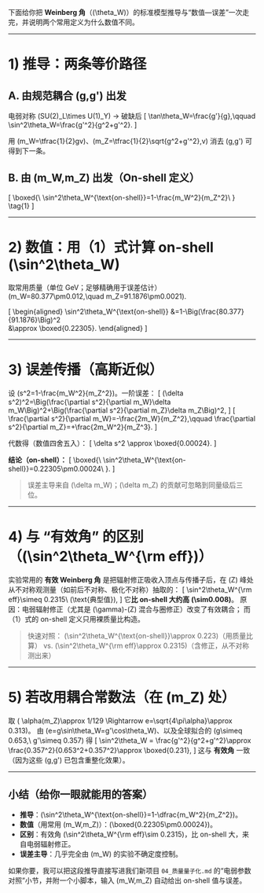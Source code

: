 下面给你把 **Weinberg 角**（(\theta_W)）的标准模型推导与“数值—误差”一次走完，并说明两个常用定义为什么数值不同。

---

# 1) 推导：两条等价路径

## A. 由规范耦合 (g,g') 出发

电弱对称 (SU(2)_L\times U(1)_Y) → 破缺后
[
\tan\theta_W=\frac{g'}{g},\qquad
\sin^2\theta_W=\frac{g'^2}{g^2+g'^2}.
]

用 (m_W=\tfrac{1}{2}gv)、(m_Z=\tfrac{1}{2}\sqrt{g^2+g'^2},v) 消去 (g,g') 可得到下一条。

## B. 由 (m_W,m_Z) 出发（On-shell 定义）

[
\boxed{\ \sin^2\theta_W^{\text{on-shell}}=1-\frac{m_W^2}{m_Z^2}\ } \tag{1}
]

---

# 2) 数值：用（1）式计算 on-shell (\sin^2\theta_W)

取常用质量（单位 GeV；足够精确用于误差估计）
(m_W=80.377\pm0.012,\quad m_Z=91.1876\pm0.0021).

[
\begin{aligned}
\sin^2\theta_W^{\text{on-shell}}
&=1-\Big(\frac{80.377}{91.1876}\Big)^2 \
&\approx \boxed{0.22305}.
\end{aligned}
]

---

# 3) 误差传播（高斯近似）

设 (s^2=1-\frac{m_W^2}{m_Z^2})。一阶误差：
[
(\delta s^2)^2=\Big(\frac{\partial s^2}{\partial m_W}\delta m_W\Big)^2+\Big(\frac{\partial s^2}{\partial m_Z}\delta m_Z\Big)^2,
]
[
\frac{\partial s^2}{\partial m_W}=-\frac{2m_W}{m_Z^2},\qquad
\frac{\partial s^2}{\partial m_Z}=+\frac{2m_W^2}{m_Z^3}.
]

代数得（数值四舍五入）：
[
\delta s^2 \approx \boxed{0.00024}.
]

**结论（on-shell）：**
[
\boxed{\ \sin^2\theta_W^{\text{on-shell}}=0.22305\pm0.00024\ }.
]

> 误差主导来自 (\delta m_W)；(\delta m_Z) 的贡献可忽略到同量级后三位。

---

# 4) 与 “有效角” 的区别（(\sin^2\theta_W^{\rm eff})）

实验常用的 **有效 Weinberg 角** 是把辐射修正吸收入顶点与传播子后，在 (Z) 峰处从不对称观测量（如前后不对称、极化不对称）抽取的：
[
\sin^2\theta_W^{\rm eff}\simeq 0.2315\ (\text{典型值}),
]
它**比 on-shell 大约高 (\sim0.008)**。
原因：电弱辐射修正（尤其是 (\gamma)-(Z) 混合与圈修正）改变了有效耦合；
而（1）式的 on-shell 定义只用裸质量比构造。

> 快速对照：
> (\sin^2\theta_W^{\text{on-shell}}\approx 0.223)（用质量比算）
> vs. (\sin^2\theta_W^{\rm eff}\approx 0.2315)（含修正，从不对称测出来）

---

# 5) 若改用耦合常数法（在 (m_Z) 处）

取 ( \alpha(m_Z)\approx 1/129 \Rightarrow e=\sqrt{4\pi\alpha}\approx 0.313)。
由 (e=g\sin\theta_W=g'\cos\theta_W)、以及全球拟合的 (g\simeq 0.653,\ g'\simeq 0.357) 得
[
\sin^2\theta_W = \frac{g'^2}{g^2+g'^2}\approx \frac{0.357^2}{0.653^2+0.357^2}\approx \boxed{0.231},
]
这与 **有效角** 一致（因为这些 (g,g') 已包含重整化效果）。

---

## 小结（给你一眼就能用的答案）

* **推导**：(\sin^2\theta_W^{\text{on-shell}}=1-\dfrac{m_W^2}{m_Z^2})。
* **数值**（用常用 (m_W,m_Z)）：(\boxed{0.22305\pm0.00024})。
* **区别**：有效角 (\sin^2\theta_W^{\rm eff}\sim 0.2315)，比 on-shell 大，来自电弱辐射修正。
* **误差主导**：几乎完全由 (m_W) 的实验不确定度控制。

如果你要，我可以把这段推导直接写进我们新项目 `04_质量量子化.md` 的“电弱参数对照”小节，并附一个小脚本，输入 (m_W,m_Z) 自动给出 on-shell 值与误差。
